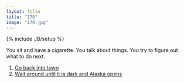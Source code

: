 ```yaml
---
layout: folio
title: "170"
image: "170.jpg"
---
```

{% include JB/setup %}

<div class="copy">
	<p>You sit and have a cigarette. You talk about things. You try to figure out what to do next.</p>
</div>

<div class="choice">
	<ol>
		<li><a href="176.html">
			Go back into town
		</a></li>
		<li><a href="320.html">
			Wait around until it is dark and Alaska opens
		</a></li>
	</ol>
</div>